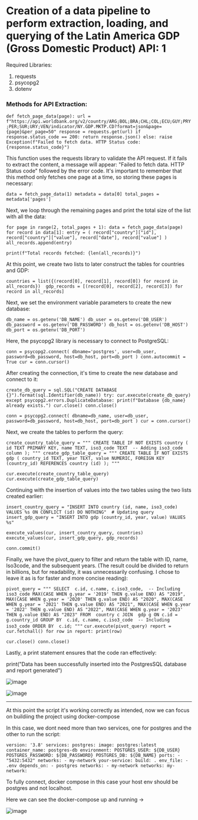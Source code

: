 <h1>Creation of a data pipeline to perform extraction, loading, and querying of the Latin America GDP (Gross Domestic Product) API: 1</h1>

Required Libraries:

<ol>
    <li>requests</li>
    <li>psycopg2</li>
    <li>dotenv</li>
</ol>
    


<h3>Methods for API Extraction:</h3>

`def fetch_page_data(page):
    url = f"https://api.worldbank.org/v2/country/ARG;BOL;BRA;CHL;COL;ECU;GUY;PRY;PER;SUR;URY;VEN/indicator/NY.GDP.MKTP.CD?format=json&page={page}&per_page=50"
    response = requests.get(url)
    if response.status_code == 200:
        return response.json()
    else:
        raise Exception(f"Failed to fetch data. HTTP Status code: {response.status_code}")`

This function uses the requests library to validate the API request. If it fails to extract the content, a message will appear: "Failed to fetch data. HTTP Status code" followed by the error code.
It's important to remember that this method only fetches one page at a time, so storing these pages is necessary:

`data = fetch_page_data(1)
metadata = data[0]
total_pages = metadata['pages']`

Next, we loop through the remaining pages and print the total size of the list with all the data:

`for page in range(2, total_pages + 1):
    data = fetch_page_data(page)
    for record in data[1]:
        entry = (
            record["country"]["id"],
            record["country"]["value"],
            record["date"],
            record["value"]
        )
        all_records.append(entry)`

`print(f"Total records fetched: {len(all_records)}")`

At this point, we create two lists to later construct the tables for countries and GDP:

`countries = list({(record[0], record[1], record[0]) for record in all_records}) 
gdp_records = [(record[0], record[2], record[3]) for record in all_records]`

Next, we set the environment variable parameters to create the new database:

`db_name = os.getenv('DB_NAME')
db_user = os.getenv('DB_USER')
db_password = os.getenv('DB_PASSWORD')
db_host = os.getenv('DB_HOST')
db_port = os.getenv('DB_PORT')`

Here, the psycopg2 library is necessary to connect to PostgreSQL:

`conn = psycopg2.connect(
    dbname='postgres',
    user=db_user,
    password=db_password,
    host=db_host,
    port=db_port
)
conn.autocommit = True
cur = conn.cursor()`

After creating the connection, it's time to create the new database and connect to it:

`create_db_query = sql.SQL("CREATE DATABASE {}").format(sql.Identifier(db_name))
try:
    cur.execute(create_db_query)
except psycopg2.errors.DuplicateDatabase:
    print(f"Database {db_name} already exists.")
cur.close()
conn.close()`

`conn = psycopg2.connect(
    dbname=db_name,
    user=db_user,
    password=db_password,
    host=db_host,
    port=db_port
)
cur = conn.cursor()`

Next, we create the tables to perform the query:

`create_country_table_query = """
CREATE TABLE IF NOT EXISTS country (
    id TEXT PRIMARY KEY,
    name TEXT,
    iso3_code TEXT  -- Adding iso3_code column
);
"""
create_gdp_table_query = """
CREATE TABLE IF NOT EXISTS gdp (
    country_id TEXT,
    year TEXT,
    value NUMERIC,
    FOREIGN KEY (country_id) REFERENCES country (id)
);
"""`

`cur.execute(create_country_table_query)
cur.execute(create_gdp_table_query)`

Continuing with the insertion of values into the two tables using the two lists created earlier:

`insert_country_query = "INSERT INTO country (id, name, iso3_code) VALUES %s ON CONFLICT (id) DO NOTHING"  # Updating query
insert_gdp_query = "INSERT INTO gdp (country_id, year, value) VALUES %s"`

`execute_values(cur, insert_country_query, countries)
execute_values(cur, insert_gdp_query, gdp_records)`

`conn.commit()`

Finally, we have the pivot_query to filter and return the table with ID, name, Iso3code, and the subsequent years. (The result could be divided to return in billions, but for readability, it was unnecessarily confusing. I chose to leave it as is for faster and more concise reading):
  
`pivot_query = """
SELECT 
    c.id, c.name, c.iso3_code,  -- Including iso3_code
    MAX(CASE WHEN g.year = '2019' THEN g.value END) AS "2019",
    MAX(CASE WHEN g.year = '2020' THEN g.value END) AS "2020",
    MAX(CASE WHEN g.year = '2021' THEN g.value END) AS "2021",
    MAX(CASE WHEN g.year = '2022' THEN g.value END) AS "2022",
    MAX(CASE WHEN g.year = '2023' THEN g.value END) AS "2023"
FROM 
    country c
JOIN 
    gdp g ON c.id = g.country_id
GROUP BY 
    c.id, c.name, c.iso3_code  -- Including iso3_code
ORDER BY 
    c.id;
"""`
`cur.execute(pivot_query)
report = cur.fetchall()
for row in report:
    print(row)`

`cur.close()
conn.close()`

Lastly, a print statement ensures that the code ran effectively:

print("Data has been successfully inserted into the PostgresSQL database and report generated")

![image](https://github.com/Lucasm23/data-engineering-project/assets/83221259/7b168b92-0907-4bbb-aff4-2dc2154dcac8)

![image](https://github.com/Lucasm23/data-engineering-project/assets/83221259/e926bc2f-b754-4ca7-9070-83547d3174f2)

--------------------------------------------------------------------------------------------------------------------------

At this point the script it's working correctly as intended, now we can focus on buildiing the project using docker-compose

In this case, we dont need more than two services, one for postgres and the other to run the script:

`version: '3.8'
services:
  postgres:
    image: postgres:latest
    container_name: postgres-db
    environment:
      POSTGRES_USER: ${DB_USER}
      POSTGRES_PASSWORD: ${DB_PASSWORD}
      POSTGRES_DB: ${DB_NAME}
    ports:
      - "5432:5432"
    networks:
      - my-network
  your-service:
    build: .
    env_file:
      - .env
    depends_on:
      - postgres
    networks:
      - my-network
networks:
  my-network:`


To fully connect, docker compose in this case your host env should be postgres and not localhost.

Here we can see the docker-compose up and running ->

![image](https://github.com/Lucasm23/data-engineering-project/assets/83221259/bc6d0dbb-8f88-45c7-8df6-1cfe91f61846)



